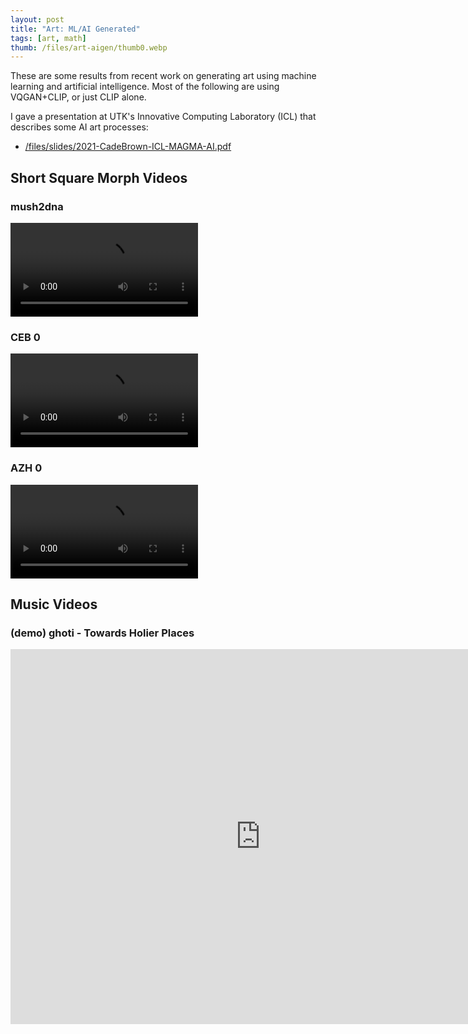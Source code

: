 ```yaml
---
layout: post
title: "Art: ML/AI Generated"
tags: [art, math]
thumb: /files/art-aigen/thumb0.webp
---
```


These are some results from recent work on generating art using machine learning and artificial intelligence. Most of the following are using VQGAN+CLIP, or just CLIP alone.


I gave a presentation at UTK's Innovative Computing Laboratory (ICL) that describes some AI art processes:

  * [/files/slides/2021-CadeBrown-ICL-MAGMA-AI.pdf](/files/slides/2021-CadeBrown-ICL-MAGMA-AI.pdf)

<!--more-->

## Short Square Morph Videos


### mush2dna

<video controls loop>
    <source src="https://i.imgur.com/vQYMpGI.mp4" type="video/mp4">
</video>


### CEB 0

<video controls loop>
    <source src="https://i.imgur.com/DguqciG.mp4" type="video/mp4">
</video>

### AZH 0

<video controls loop>
    <source src="https://i.imgur.com/TqdlQMl.mp4" type="video/mp4">
</video>


## Music Videos

### (demo) ghoti - Towards Holier Places

<center>
    <iframe width="800" height="600" src="https://www.youtube.com/embed/LQW_X_mHM_k" title="YouTube video player" frameborder="0" allow="accelerometer; autoplay; clipboard-write; encrypted-media; gyroscope; picture-in-picture" allowfullscreen></iframe>
</center>


